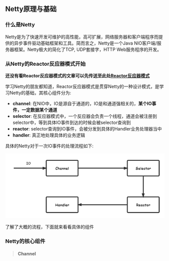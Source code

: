 ## Netty原理与基础

### 什么是Netty

Netty是为了快速开发可维护的高性能，高可扩展，网络服务器和客户端程序而提供的异步事件驱动基础框架和工具。简而言之，Netty是一个Java NIO客户端/服务器框架。Netty极大的简化了TCP, UDP套接字，HTTP Web服务程序的开发。

### 从Netty的Reactor反应器模式开始

**还没有看Reactor反应器模式的文章可以先传送至此处[Reactor反应器模式](Reactor入门(一).md)**

学习Netty的朋友都知道，Reactor反应器模式是贯穿Netty的一种设计模式，是学习Netty的基础，其核心组件分为:

* **channel**: 在NIO中，IO是源自于通道的，IO是和通道强相关的，**某个IO事件，一定数据某个通道**
* **selector**: 在反应器模式中，一个反应器会负责一个线程，通道会被注册到selector中，等到具体IO事件到达的时候会被selector查询到
* **reactor**: selector查询到IO事件，会被分发到具体的Handler业务处理器当中
* **handler**: 真正地处理具体的业务逻辑

具体的Netty对于一次IO事件的处理流程如下:

<div align=center><img src="/assets/n1.png"/></div>

了解了大概的流程，下面就来看看具体的组件

### Netty的核心组件

> #### Channel

